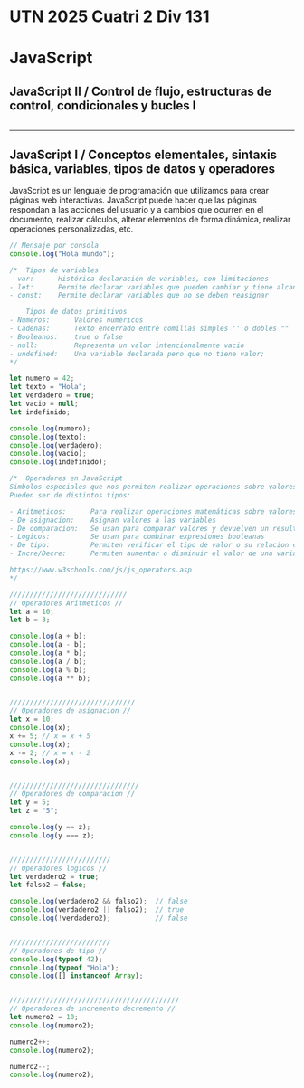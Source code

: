 # UTN 2025 Cuatri 2 Div 131

# JavaScript

## JavaScript II / Control de flujo, estructuras de control, condicionales y bucles I
```js

```

---

## JavaScript I / Conceptos elementales, sintaxis básica, variables, tipos de datos y operadores
JavaScript es un lenguaje de programación que utilizamos para crear páginas web interactivas. JavaScript puede hacer que las páginas respondan a las acciones del usuario y a cambios que ocurren en el documento, realizar cálculos, alterar elementos de forma dinámica, realizar operaciones personalizadas, etc.

```js
// Mensaje por consola
console.log("Hola mundo");

/*  Tipos de variables
- var:      Histórica declaración de variables, con limitaciones
- let:      Permite declarar variables que pueden cambiar y tiene alcance de bloque
- const:    Permite declarar variables que no se deben reasignar

    Tipos de datos primitivos
- Numeros:      Valores numéricos
- Cadenas:      Texto encerrado entre comillas simples '' o dobles ""
- Booleanos:    true o false
- null:         Representa un valor intencionalmente vacio
- undefined:    Una variable declarada pero que no tiene valor;
*/

let numero = 42;
let texto = "Hola";
let verdadero = true;
let vacio = null;
let indefinido;

console.log(numero);
console.log(texto);
console.log(verdadero);
console.log(vacio);
console.log(indefinido);

/*  Operadores en JavaScript
Simbolos especiales que nos permiten realizar operaciones sobre valores o variables.
Pueden ser de distintos tipos:

- Aritmeticos:      Para realizar operaciones matemáticas sobre valores numéricos
- De asignacion:    Asignan valores a las variables
- De comparacion:   Se usan para comparar valores y devuelven un resultado booleano (true o false)
- Logicos:          Se usan para combinar expresiones booleanas
- De tipo:          Permiten verificar el tipo de valor o su relacion con clases/constructores (typeof, instanceof)
- Incre/Decre:      Permiten aumentar o disminuir el valor de una variable numerica

https://www.w3schools.com/js/js_operators.asp
*/

/////////////////////////////
// Operadores Aritmeticos //
let a = 10;
let b = 3;

console.log(a + b);
console.log(a - b);
console.log(a * b);
console.log(a / b);
console.log(a % b);
console.log(a ** b);


///////////////////////////////
// Operadores de asignacion //
let x = 10;
console.log(x);
x += 5; // x = x + 5
console.log(x);
x -= 2; // x = x - 2
console.log(x);


////////////////////////////////
// Operadores de comparacion //
let y = 5;
let z = "5";

console.log(y == z);
console.log(y === z);


/////////////////////////
// Operadores logicos //
let verdadero2 = true;
let falso2 = false;

console.log(verdadero2 && falso2);  // false
console.log(verdadero2 || falso2);  // true
console.log(!verdadero2);           // false


/////////////////////////
// Operadores de tipo //
console.log(typeof 42);
console.log(typeof "Hola");
console.log([] instanceof Array);


//////////////////////////////////////////
// Operadores de incremento decremento //
let numero2 = 10;
console.log(numero2);

numero2++;
console.log(numero2);

numero2--;
console.log(numero2);
```